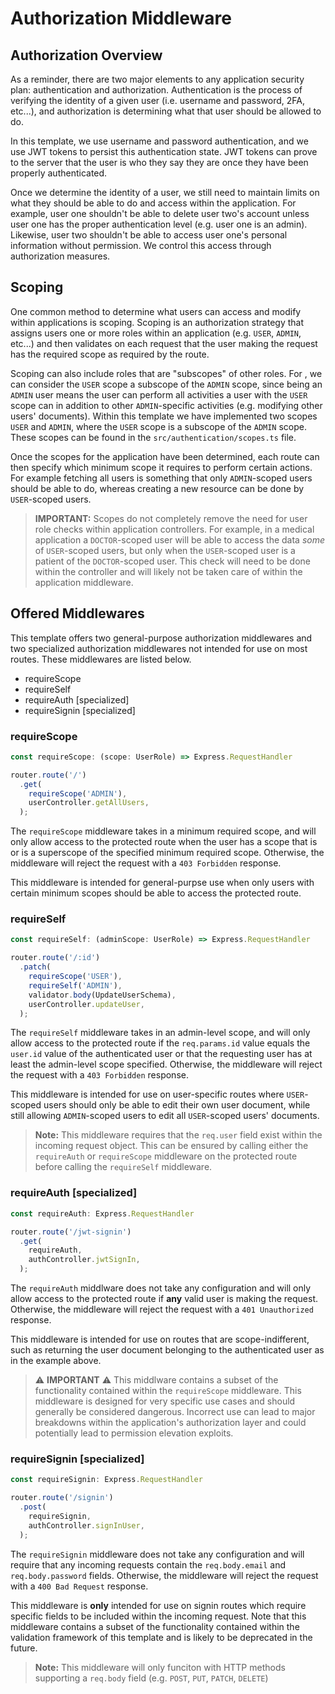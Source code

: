 # Authorization Middleware

## Authorization Overview

As a reminder, there are two major elements to any application security plan:
authentication and authorization. Authentication is the process of verifying the
identity of a given user (i.e. username and password, 2FA, etc...), and authorization is determining what that user should be allowed to do.

In this template, we use username and password authentication, and we use JWT tokens
to persist this authentication state. JWT tokens can prove to the server that the user
is who they say they are once they have been properly authenticated.

Once we determine the identity of a user, we still need to maintain limits on what they
should be able to do and access within the application. For example, user one shouldn't
be able to delete user two's account unless user one has the proper authentication level
(e.g. user one is an admin). Likewise, user two shouldn't be able to access user one's
personal information without permission. We control this access through authorization
measures.

## Scoping

One common method to determine what users can access and modify within applications
is scoping. Scoping is an authorization strategy that assigns users one or more roles
within an application (e.g. `USER`, `ADMIN`, etc...) and then validates on each request
that the user making the request has the required scope as required by the route.

Scoping can also include roles that are "subscopes" of other roles. For , we
can consider the `USER` scope a subscope of the `ADMIN` scope, since being an
`ADMIN` user means the user can perform all activities a user with the `USER`
scope can in addition to other `ADMIN`-specific activities (e.g. modifying
other users' documents). Within this template we have implemented two scopes
`USER` and `ADMIN`, where the `USER` scope is a subscope of the `ADMIN` scope.
These scopes can be found in the `src/authentication/scopes.ts` file.

Once the scopes for the application have been determined, each route can then
specify which minimum scope it requires to perform certain actions. For example
fetching all users is something that only `ADMIN`-scoped users should be able
to do, whereas creating a new resource can be done by `USER`-scoped users.

> **IMPORTANT:** Scopes do not completely remove the need for user role checks within
> application controllers. For example, in a medical application a `DOCTOR`-scoped user
> will be able to access the data _some_ of `USER`-scoped users, but only when the
> `USER`-scoped user is a patient of the `DOCTOR`-scoped user. This check will need
> to be done within the controller and will likely not be taken care of within the
> application middleware.

## Offered Middlewares

This template offers two general-purpose authorization middlewares and two specialized
authorization middlewares not intended for use on most routes. These middlewares are
listed below.

- requireScope
- requireSelf
- requireAuth [specialized]
- requireSignin [specialized]

<!-- TODO HOW TO ATTACH TO ROUTERS -->

### requireScope

```typescript
const requireScope: (scope: UserRole) => Express.RequestHandler
```

```typescript
router.route('/')
  .get(
    requireScope('ADMIN'),
    userController.getAllUsers,
  );
```

The `requireScope` middleware takes in a minimum required scope, and will only allow
access to the protected route when the user has a scope that is or is a superscope of
the specified minimum required scope. Otherwise, the middleware will reject the request
with a `403 Forbidden` response.

This middleware is intended for general-purpse use when only users with certain minimum
scopes should be able to access the protected route.

### requireSelf

```typescript
const requireSelf: (adminScope: UserRole) => Express.RequestHandler
```

```typescript
router.route('/:id')
  .patch(
    requireScope('USER'),
    requireSelf('ADMIN'),
    validator.body(UpdateUserSchema),
    userController.updateUser,
  );
```

The `requireSelf` middleware takes in an admin-level scope, and will only allow access
to the protected route if the `req.params.id` value equals the `user.id` value of the
authenticated user or that the requesting user has at least the admin-level scope
specified. Otherwise, the middleware will reject the request with a `403 Forbidden`
response.

This middleware is intended for use on user-specific routes where `USER`-scoped
users should only be able to edit their own user document, while still allowing
`ADMIN`-scoped users to edit all `USER`-scoped users' documents.

> **Note:** This middleware requires that the `req.user` field exist within
> the incoming request object. This can be ensured by calling either the `requireAuth`
> or `requireScope` middleware on the protected route before calling the `requireSelf`
> middleware.

### requireAuth [specialized]

```typescript
const requireAuth: Express.RequestHandler
```

```typescript
router.route('/jwt-signin')
  .get(
    requireAuth,
    authController.jwtSignIn,
  );
```

The `requireAuth` middlware does not take any configuration and will only allow access
to the protected route if **any** valid user is making the request. Otherwise, the
middleware will reject the request with a `401 Unauthorized` response.

This middleware is intended for use on routes that are scope-indifferent, such as
returning the user document belonging to the authenticated user as in the example above.

> :warning: **IMPORTANT** :warning: This middlware contains a subset of the functionality contained within
> the `requireScope` middleware. This middleware is designed for very specific use cases
> and should generally be considered dangerous. Incorrect use can lead to major
> breakdowns within the application's authorization layer and could potentially
> lead to permission elevation exploits.

### requireSignin [specialized]

```typescript
const requireSignin: Express.RequestHandler
```

```typescript
router.route('/signin')
  .post(
    requireSignin,
    authController.signInUser,
  );
```

The `requireSignin` middleware does not take any configuration and will require that
any incoming requests contain the `req.body.email` and `req.body.password` fields.
Otherwise, the middleware will reject the request with a `400 Bad Request` response.

This middleware is **only** intended for use on signin routes which require specific
fields to be included within the incoming request. Note that this middleware contains
a subset of the functionality contained within the validation framework of this template
and is likely to be deprecated in the future.

> **Note:** This middleware will only funciton with HTTP methods supporting a `req.body`
> field (e.g. `POST`, `PUT`, `PATCH`, `DELETE`)
